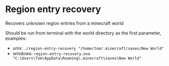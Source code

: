 # Region entry recovery
Recovers unknown region entries from a minecraft world

Should be run from terminal with the world directory as the first parameter, examples:
 - unix: `./region-entry-recovery "/home/tom/.minecraft/saves/New World"`
 - windows: `region-entry-recovery.exe "C:\Users\Tom\AppData\Roaming\.minecraft\saves\New World"`
